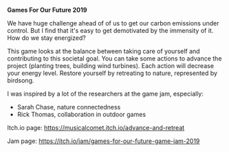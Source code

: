 **Games For Our Future 2019**

We have huge challenge ahead of of us to get our carbon emissions under control. But I find that it's easy to get demotivated by the immensity of it. How do we stay energized?

This game looks at the balance between taking care of yourself and contributing to this societal goal. You can take some actions to advance the project (planting trees, building wind turbines). Each action will decrease your energy level. Restore yourself by retreating to nature, represented by birdsong.

I was inspired by a lot of the researchers at the game jam, especially:

- Sarah Chase, nature connectedness
- Rick Thomas, collaboration in outdoor games

Itch.io page: https://musicalcomet.itch.io/advance-and-retreat

Jam page: https://itch.io/jam/games-for-our-future-game-jam-2019
